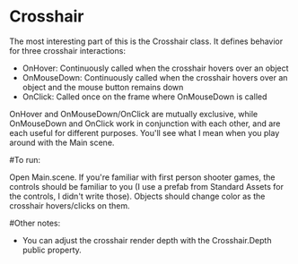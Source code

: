 # Crosshair

The most interesting part of this is the Crosshair class. It defines behavior for three crosshair interactions:

- OnHover: Continuously called when the crosshair hovers over an object
- OnMouseDown: Continuously called when the crosshair hovers over an object and the mouse button remains down
- OnClick: Called once on the frame where OnMouseDown is called

OnHover and OnMouseDown/OnClick are mutually exclusive, while OnMouseDown and OnClick work in conjunction with each other, and are each useful for different purposes. You'll see what I mean when you play around with the Main scene. 

#To run:

Open Main.scene. If you're familiar with first person shooter games, the controls should be familiar to you (I use a prefab from Standard Assets for the controls, I didn't write those). Objects should change color as the crosshair hovers/clicks on them. 

#Other notes:

- You can adjust the crosshair render depth with the Crosshair.Depth public property. 
